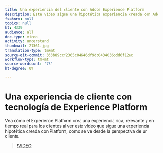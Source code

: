 ```yaml
---
title: Una experiencia del cliente con Adobe Experience Platform
description: Este vídeo sigue una hipotética experiencia creada con Adobe Experience Platform, como se ve desde la perspectiva de un cliente. Vea cómo Experience Platform crea una experiencia rica, relevante y en tiempo real.
feature: null
topics: null
kt: 4339
audience: all
doc-type: video
activity: understand
thumbnail: 27361.jpg
translation-type: tm+mt
source-git-commit: 333b89ccf2365c04646df9dc0434036bdd6f12ac
workflow-type: tm+mt
source-wordcount: '78'
ht-degree: 0%

---
```



# Una experiencia de cliente con tecnología de Experience Platform

Vea cómo el Experience Platform crea una experiencia rica, relevante y en tiempo real para los clientes al ver este vídeo que sigue una experiencia hipotética creada con Platform, como se ve desde la perspectiva de un cliente.

>[!VIDEO](https://video.tv.adobe.com/v/27361?quality=12&learn=on)